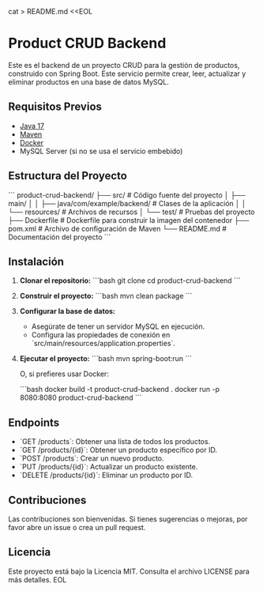 cat > README.md <<EOL
# Product CRUD Backend

Este es el backend de un proyecto CRUD para la gestión de productos, construido con Spring Boot. Este servicio permite crear, leer, actualizar y eliminar productos en una base de datos MySQL.

## Requisitos Previos

- [Java 17](https://www.oracle.com/java/technologies/javase/jdk17-archive-downloads.html)
- [Maven](https://maven.apache.org/)
- [Docker](https://www.docker.com/get-started)
- MySQL Server (si no se usa el servicio embebido)

## Estructura del Proyecto

\`\`\`
product-crud-backend/
├── src/                     # Código fuente del proyecto
│   ├── main/
│   │   ├── java/com/example/backend/   # Clases de la aplicación
│   │   └── resources/               # Archivos de recursos
│   └── test/                    # Pruebas del proyecto
├── Dockerfile                 # Dockerfile para construir la imagen del contenedor
├── pom.xml                   # Archivo de configuración de Maven
└── README.md                  # Documentación del proyecto
\`\`\`

## Instalación

1. **Clonar el repositorio:**
   \`\`\`bash
   git clone <URL-del-repositorio>
   cd product-crud-backend
   \`\`\`

2. **Construir el proyecto:**
   \`\`\`bash
   mvn clean package
   \`\`\`

3. **Configurar la base de datos:**
   - Asegúrate de tener un servidor MySQL en ejecución.
   - Configura las propiedades de conexión en \`src/main/resources/application.properties\`.

4. **Ejecutar el proyecto:**
   \`\`\`bash
   mvn spring-boot:run
   \`\`\`

   O, si prefieres usar Docker:

   \`\`\`bash
   docker build -t product-crud-backend .
   docker run -p 8080:8080 product-crud-backend
   \`\`\`

## Endpoints

- \`GET /products\`: Obtener una lista de todos los productos.
- \`GET /products/{id}\`: Obtener un producto específico por ID.
- \`POST /products\`: Crear un nuevo producto.
- \`PUT /products/{id}\`: Actualizar un producto existente.
- \`DELETE /products/{id}\`: Eliminar un producto por ID.

## Contribuciones

Las contribuciones son bienvenidas. Si tienes sugerencias o mejoras, por favor abre un issue o crea un pull request.

## Licencia

Este proyecto está bajo la Licencia MIT. Consulta el archivo LICENSE para más detalles.
EOL
